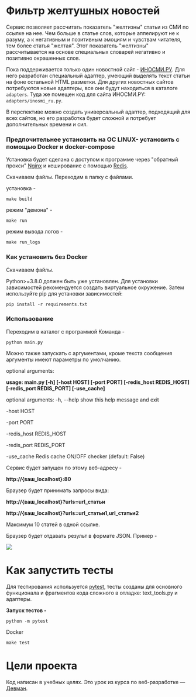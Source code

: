 # Фильтр желтушных новостей

Сервис позволяет рассчитать показатель "желтизны" статьи из СМИ по ссылке на нее. Чем больше в статье слов, которые аппелируют не к разуму, а к негативным и позитивным эмоциям и чувствам читателя, тем более статья "желтая". Этот показатель "желтизны" рассчитывается на основе специальных словарей негативно и позитивно окрашенных слов.

Пока поддерживается только один новостной сайт - [ИНОСМИ.РУ](https://inosmi.ru/). Для него разработан специальный адаптер, умеющий выделять текст статьи на фоне остальной HTML разметки. Для других новостных сайтов потребуются новые адаптеры, все они будут находиться в каталоге `adapters`. Туда же помещен код для сайта ИНОСМИ.PY: `adapters/inosmi_ru.py`.

В перспективе можно создать универсальный адаптер, подходящий для всех сайтов, но его разработка будет сложной и потребует дополнительных времени и сил.


### Предпочительнее установить на ОС LINUX- установить с помощью Docker и docker-compose

Установка будет сделана с доступом к программе через "обратный прокси" [Nginx](https://nginx.org/ru/) и кеширование c помощью [Redis](https://redis.io/).

Скачиваем файлы.
Переходим в папку с файлами.

установка -
```
make build
```
режим "демона" -
```
make run
```
режим вывода логов -
```
make run_logs
```

### Как установить без Docker

Скачиваем файлы. 

Python>=3.8.0 должен быть уже установлен. Для установки зависимостей рекомендуется создать виртуальное окружение. 
Затем используйте pip для установки зависимостей:
```
pip install -r requirements.txt
```

### Использование

Переходим в каталог с программой
Команда -
```
python main.py
```


Можно также запускать с аргументами, кроме текста сообщения аргументы имеют параметры по умолчанию.

optional arguments:

**usage: main.py [-h] [-host HOST] [-port PORT] [-redis_host REDIS_HOST] [-redis_port REDIS_PORT] [-use_cache]**

optional arguments:
  -h, --help            show this help message and exit
  
  -host HOST
  
  -port PORT
  
  -redis_host REDIS_HOST
  
  -redis_port REDIS_PORT
  
  -use_cache            Redis cache ON/OFF checker (default: False)


Сервис будет запущен по этому веб-адресу -

**http://{ваш_localhost}:80**


Браузер будет принимать запросы вида:

**http://{ваш_localhost}?urls=url_статьи**

**http://{ваш_localhost}?urls=url_статьи1,url_статьи2**

Максимум 10 статей в одной ссылке.


Браузер будет отдавать результ в формате JSON. Пример -

![](https://i.ibb.co/4WYKQS8/image.png)


# Как запустить тесты

Для тестирования используется [pytest](https://docs.pytest.org/en/latest/), тесты созданы для основного функционала и фрагментов кода сложного в отладке: text_tools.py и адаптеры. 

**Запуск тестов -**
```
python -m pytest
```
Docker
```
make test
```


# Цели проекта

Код написан в учебных целях. Это урок из курса по веб-разработке — [Девман](https://dvmn.org).

